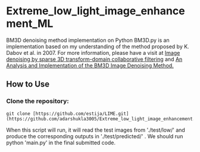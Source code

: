 # Extreme_low_light_image_enhancement_ML

BM3D denoising method implementation on Python
BM3D.py is an implementation based on my understanding of the method proposed by K. Dabov et al. in 2007. For more information, please have a visit at [Image denoising by sparse 3D transform-domain collaborative filtering](https://webpages.tuni.fi/foi/GCF-BM3D/) and [An Analysis and Implementation of the BM3D Image Denoising Method.](https://www.ipol.im/pub/art/2012/l-bm3d/)

## How to Use 
### Clone the repository:
```
git clone [https://github.com/estija/LIME.git](https://github.com/adarshukla3005/Extreme_low_light_image_enhancement.git
```

When this script will run, it will read the test images from './test/low/' and produce the corresponding outputs in './test/predicted/' . We should run python 'main.py' in the final submitted code.


